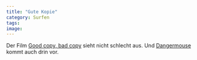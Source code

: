 ```yaml
---
title: "Gute Kopie"
category: Surfen
tags: 
image: 
---
```


Der Film [Good copy, bad copy](http://www.goodcopybadcopy.net/) sieht nicht schlecht aus. Und [Dangermouse](http://de.wikipedia.org/wiki/DJ_Danger_Mouse) kommt auch drin vor.